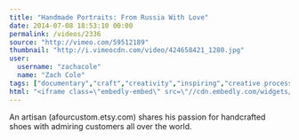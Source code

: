 ```yaml
---
title: "Handmade Portraits: From Russia With Love"
date: 2014-07-08 18:53:10 00:00
permalink: /videos/2336
source: "http://vimeo.com/59512189"
thumbnail: "http://i.vimeocdn.com/video/424658421_1280.jpg"
user:
  username: "zachacole"
  name: "Zach Cole"
tags: ["documentary","craft","creativity","inspiring","creative process","inspirational","artist","shoes"]
html: "<iframe class=\"embedly-embed\" src=\"//cdn.embedly.com/widgets/media.html?src=http%3A%2F%2Fplayer.vimeo.com%2Fvideo%2F59512189&wmode=transparent&src_secure=1&url=http%3A%2F%2Fvimeo.com%2F59512189&image=http%3A%2F%2Fi.vimeocdn.com%2Fvideo%2F424658421_1280.jpg&key=daaebf4d9cdd46779200162d0ca86e20&type=text%2Fhtml&schema=vimeo\" width=\"1280\" height=\"720\" scrolling=\"no\" frameborder=\"0\" allowfullscreen></iframe>"
---
```


An artisan (afourcustom.etsy.com) shares his passion for handcrafted shoes with admiring customers all over the world.